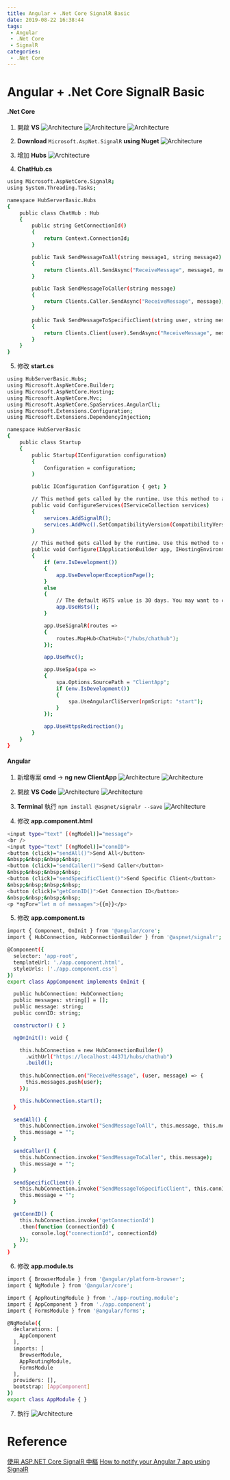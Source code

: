 ```yaml
---
title: Angular + .Net Core SignalR Basic
date: 2019-08-22 16:38:44
tags:
 - Angular
 - .Net Core
 - SignalR
categories: 
 - .Net Core
---
```


# Angular + .Net Core SignalR Basic
#### .Net Core
1. 開啟 **VS**
![Architecture](1.png)
![Architecture](2.png)
![Architecture](3.png)

2. **Download** `Microsoft.AspNet.SignalR` **using Nuget**
![Architecture](4.png)

3. 增加 **Hubs**
![Architecture](5.png)

4. **ChatHub.cs**
~~~ bash
using Microsoft.AspNetCore.SignalR;
using System.Threading.Tasks;

namespace HubServerBasic.Hubs
{
    public class ChatHub : Hub
    {
        public string GetConnectionId()
        {
            return Context.ConnectionId;
        }

        public Task SendMessageToAll(string message1, string message2)
        {
            return Clients.All.SendAsync("ReceiveMessage", message1, message2);
        }

        public Task SendMessageToCaller(string message)
        {
            return Clients.Caller.SendAsync("ReceiveMessage", message);
        }

        public Task SendMessageToSpecificClient(string user, string message)
        {
            return Clients.Client(user).SendAsync("ReceiveMessage", message);
        }
    }
}
~~~

5. 修改 **start.cs**
~~~ bash
using HubServerBasic.Hubs;
using Microsoft.AspNetCore.Builder;
using Microsoft.AspNetCore.Hosting;
using Microsoft.AspNetCore.Mvc;
using Microsoft.AspNetCore.SpaServices.AngularCli;
using Microsoft.Extensions.Configuration;
using Microsoft.Extensions.DependencyInjection;

namespace HubServerBasic
{
    public class Startup
    {
        public Startup(IConfiguration configuration)
        {
            Configuration = configuration;
        }

        public IConfiguration Configuration { get; }

        // This method gets called by the runtime. Use this method to add services to the container.
        public void ConfigureServices(IServiceCollection services)
        {
            services.AddSignalR();
            services.AddMvc().SetCompatibilityVersion(CompatibilityVersion.Version_2_2);
        }

        // This method gets called by the runtime. Use this method to configure the HTTP request pipeline.
        public void Configure(IApplicationBuilder app, IHostingEnvironment env)
        {
            if (env.IsDevelopment())
            {
                app.UseDeveloperExceptionPage();
            }
            else
            {
                // The default HSTS value is 30 days. You may want to change this for production scenarios, see https://aka.ms/aspnetcore-hsts.
                app.UseHsts();
            }

            app.UseSignalR(routes =>
            {
                routes.MapHub<ChatHub>("/hubs/chathub");
            });

            app.UseMvc();

            app.UseSpa(spa =>
            {
                spa.Options.SourcePath = "ClientApp";
                if (env.IsDevelopment())
                {
                    spa.UseAngularCliServer(npmScript: "start");
                }
            });

            app.UseHttpsRedirection();
        }
    }
}
~~~

#### Angular
1. 新增專案 **cmd** → **ng new ClientApp**
![Architecture](6.png)
![Architecture](7.png)

2. 開啟 **VS Code**
![Architecture](8.png)
![Architecture](9.png)

3. **Terminal** 執行 `npm install @aspnet/signalr --save`
![Architecture](10.png)

4. 修改 **app.component.html**
~~~ bash
<input type="text" [(ngModel)]="message">
<br />
<input type="text" [(ngModel)]="connID">
<button (click)="sendAll()">Send All</button>
&nbsp;&nbsp;&nbsp;&nbsp;
<button (click)="sendCaller()">Send Caller</button>
&nbsp;&nbsp;&nbsp;&nbsp;
<button (click)="sendSpecificClient()">Send Specific Client</button>
&nbsp;&nbsp;&nbsp;&nbsp;
<button (click)="getConnID()">Get Connection ID</button>
&nbsp;&nbsp;&nbsp;&nbsp;
<p *ngFor="let m of messages">{{m}}</p>
~~~

5. 修改 **app.component.ts**
~~~ bash
import { Component, OnInit } from '@angular/core';
import { HubConnection, HubConnectionBuilder } from '@aspnet/signalr';

@Component({
  selector: 'app-root',
  templateUrl: './app.component.html',
  styleUrls: ['./app.component.css']
})
export class AppComponent implements OnInit {

  public hubConnection: HubConnection;
  public messages: string[] = [];
  public message: string;
  public connID: string;

  constructor() { }

  ngOnInit(): void {

    this.hubConnection = new HubConnectionBuilder()
      .withUrl("https://localhost:44371/hubs/chathub")
      .build();
     
    this.hubConnection.on("ReceiveMessage", (user, message) => {
      this.messages.push(user);
    });

    this.hubConnection.start();
  }

  sendAll() {
    this.hubConnection.invoke("SendMessageToAll", this.message, this.message);
    this.message = "";
  }

  sendCaller() {
    this.hubConnection.invoke("SendMessageToCaller", this.message);
    this.message = "";
  }

  sendSpecificClient() {
    this.hubConnection.invoke("SendMessageToSpecificClient", this.connID, this.message);
    this.message = "";
  }

  getConnID() {
    this.hubConnection.invoke('getConnectionId')
    .then(function (connectionId) {
        console.log("connectionId", connectionId)
    });
  }
}
~~~

6. 修改 **app.module.ts**
~~~ bash
import { BrowserModule } from '@angular/platform-browser';
import { NgModule } from '@angular/core';

import { AppRoutingModule } from './app-routing.module';
import { AppComponent } from './app.component';
import { FormsModule } from '@angular/forms';

@NgModule({
  declarations: [
    AppComponent
  ],
  imports: [
    BrowserModule,
    AppRoutingModule,
    FormsModule
  ],
  providers: [],
  bootstrap: [AppComponent]
})
export class AppModule { }
~~~

7. 執行
![Architecture](11.gif)

# Reference
[使用 ASP.NET Core SignalR 中樞](https://docs.microsoft.com/zh-tw/aspnet/core/signalr/hubs?view=aspnetcore-2.2)
[How to notify your Angular 7 app using SignalR](https://rukshan.dev/2019/05/how-to-notify-your-angular-7-app-using-signalr)